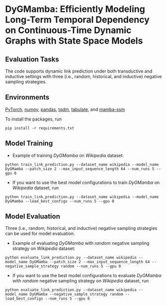 # DyGMamba: Efficiently Modeling Long-Term Temporal Dependency on Continuous-Time Dynamic Graphs with State Space Models


## Evaluation Tasks

The code supports dynamic link prediction under both transductive and inductive settings with three (i.e., random, historical, and inductive) negative sampling strategies.



## Environments

[PyTorch](https://pytorch.org/),
[numpy](https://github.com/numpy/numpy),
[pandas](https://github.com/pandas-dev/pandas),
[tqdm](https://github.com/tqdm/tqdm), 
[tabulate](https://github.com/astanin/python-tabulate), and
[mamba-ssm](https://github.com/state-spaces/mamba)

To install the packages, run

```{bash}
pip install -r requirements.txt
```

## Model Training
* Example of training *DyGMamba* on *Wikipedia* dataset:
```{bash}
python train_link_prediction.py --dataset_name wikipedia --model_name DyGMamba --patch_size 2 --max_input_sequence_length 64 --num_runs 5 --gpu 0
```
* If you want to use the best model configurations to train *DyGMamba* on *Wikipedia* dataset, run
```{bash}
python train_link_prediction.py --dataset_name wikipedia --model_name DyGMamba --load_best_configs --num_runs 5 --gpu 0
```
## Model Evaluation
Three (i.e., random, historical, and inductive) negative sampling strategies can be used for model evaluation.
* Example of evaluating *DyGMamba* with *random* negative sampling strategy on *Wikipedia* dataset:
```{bash}
python evaluate_link_prediction.py --dataset_name wikipedia --model_name DyGMamba --patch_size 2 --max_input_sequence_length 64 --negative_sample_strategy random --num_runs 5 --gpu 0
```
* If you want to use the best model configurations to evaluate *DyGMamba* with *random* negative sampling strategy on *Wikipedia* dataset, run
```{bash}
python evaluate_link_prediction.py --dataset_name wikipedia --model_name DyGMamba --negative_sample_strategy random --load_best_configs --num_runs 5 --gpu 0
```
